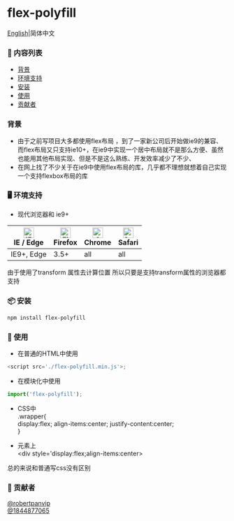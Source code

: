# flex-polyfill
 [English](./README.md)|简体中文 
### 🔗 内容列表
- [背景](#背景)
- [环境支持](#-环境支持)
- [安装](#-安装)
- [使用](#-使用)
- [贡献者](#-贡献者)

### 背景
- 由于之前写项目大多都使用flex布局 ，到了一家新公司后开始做ie9的兼容、而flex布局又只支持ie10+，在ie9中实现一个居中布局就不是那么方便、虽然也能用其他布局实现、但是不是这么熟练、开发效率减少了不少、
- 在网上找了不少关于在ie9中使用flex布局的库，几乎都不理想就想着自己实现一个支持flexbox布局的库


### 🖥 环境支持
 - 现代浏览器和 ie9+

| [<img src="https://raw.githubusercontent.com/alrra/browser-logos/master/src/edge/edge_48x48.png" alt="IE / Edge" width="24px" height="24px" />](http://godban.github.io/browsers-support-badges/)<br>IE / Edge | [<img src="https://raw.githubusercontent.com/alrra/browser-logos/master/src/firefox/firefox_48x48.png" alt="Firefox" width="24px" height="24px" />](http://godban.github.io/browsers-support-badges/)<br>Firefox | [<img src="https://raw.githubusercontent.com/alrra/browser-logos/master/src/chrome/chrome_48x48.png" alt="Chrome" width="24px" height="24px" />](http://godban.github.io/browsers-support-badges/)<br>Chrome | [<img src="https://raw.githubusercontent.com/alrra/browser-logos/master/src/safari/safari_48x48.png" alt="Safari" width="24px" height="24px" />](http://godban.github.io/browsers-support-badges/)<br>Safari |
| --- | --- | --- | --- |
| IE9+, Edge | 3.5+ | all | all |

 由于使用了transform 属性去计算位置 所以只要是支持transform属性的浏览器都支持
### 📦 安装
```bash
npm install flex-polyfill
```
### 🔨 使用
- 在普通的HTML中使用
```javascript
<script src='./flex-polyfill.min.js'>;
```
- 在模块化中使用
```javascript
import('flex-polyfill');
```
- CSS中
	<br>
	.wrapper{     
		display:flex;
		align-items:center;
		justify-content:center;
		<br>
		}
		
- 元素上
	<br>
	&lt;div style='display:flex;align-items:center&gt;
	<br>
	
总的来说和普通写css没有区别

### 🤝 贡献者
[@robertpanvip](https://github.com/robertpanvip)
<br>
[@1844877065](https://github.com/1844877065)

